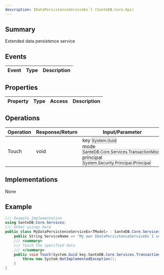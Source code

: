 ```yaml
---
description: IDataPersistenceServiceEx`1 (SanteDB.Core.Api)
---
```


## Summary
Extended data persistence service

## Events

|Event|Type|Description|
|-|-|-|

## Properties

|Property|Type|Access|Description|
|-|-|-|-|

## Operations

|Operation|Response/Return|Input/Parameter|Description|
|-|-|-|-|
|Touch|void|key <small style='border:solid 1px #aaa'>System.Guid</small><br/>mode <small style='border:solid 1px #aaa'>SanteDB.Core.Services.TransactionMode</small><br/>principal <small style='border:solid 1px #aaa'>System.Security.Principal.IPrincipal</small>|Touch the specified data|

## Implementations

None

## Example
```csharp
/// Example Implementation
using SanteDB.Core.Services;
/// Other usings here
public class MyDataPersistenceServiceEx<TModel> : SanteDB.Core.Services.IDataPersistenceServiceEx<TModel> { 
	public String ServiceName => "My own IDataPersistenceServiceEx`1 service";
	/// <summary>
	/// Touch the specified data
	/// </summary>
	public void Touch(System.Guid key,SanteDB.Core.Services.TransactionMode mode,System.Security.Principal.IPrincipal principal){
		throw new System.NotImplementedException();
	}
}
```
